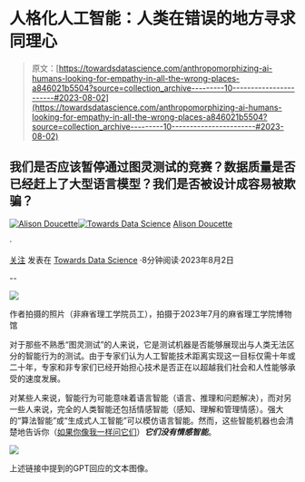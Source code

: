 # 人格化人工智能：人类在错误的地方寻求同理心

> 原文：[https://towardsdatascience.com/anthropomorphizing-ai-humans-looking-for-empathy-in-all-the-wrong-places-a846021b5504?source=collection_archive---------10-----------------------#2023-08-02](https://towardsdatascience.com/anthropomorphizing-ai-humans-looking-for-empathy-in-all-the-wrong-places-a846021b5504?source=collection_archive---------10-----------------------#2023-08-02)

## 我们是否应该暂停通过图灵测试的竞赛？数据质量是否已经赶上了大型语言模型？我们是否被设计成容易被欺骗？

[](https://alison-doucette.medium.com/?source=post_page-----a846021b5504--------------------------------)[![Alison Doucette](../Images/85e017092bd260fb495cc91aca2ed64a.png)](https://alison-doucette.medium.com/?source=post_page-----a846021b5504--------------------------------)[](https://towardsdatascience.com/?source=post_page-----a846021b5504--------------------------------)[![Towards Data Science](../Images/a6ff2676ffcc0c7aad8aaf1d79379785.png)](https://towardsdatascience.com/?source=post_page-----a846021b5504--------------------------------) [Alison Doucette](https://alison-doucette.medium.com/?source=post_page-----a846021b5504--------------------------------)

·

[关注](https://medium.com/m/signin?actionUrl=https%3A%2F%2Fmedium.com%2F_%2Fsubscribe%2Fuser%2F9965a65790c2&operation=register&redirect=https%3A%2F%2Ftowardsdatascience.com%2Fanthropomorphizing-ai-humans-looking-for-empathy-in-all-the-wrong-places-a846021b5504&user=Alison+Doucette&userId=9965a65790c2&source=post_page-9965a65790c2----a846021b5504---------------------post_header-----------) 发表在 [Towards Data Science](https://towardsdatascience.com/?source=post_page-----a846021b5504--------------------------------) ·8分钟阅读·2023年8月2日[](https://medium.com/m/signin?actionUrl=https%3A%2F%2Fmedium.com%2F_%2Fvote%2Ftowards-data-science%2Fa846021b5504&operation=register&redirect=https%3A%2F%2Ftowardsdatascience.com%2Fanthropomorphizing-ai-humans-looking-for-empathy-in-all-the-wrong-places-a846021b5504&user=Alison+Doucette&userId=9965a65790c2&source=-----a846021b5504---------------------clap_footer-----------)

--

[](https://medium.com/m/signin?actionUrl=https%3A%2F%2Fmedium.com%2F_%2Fbookmark%2Fp%2Fa846021b5504&operation=register&redirect=https%3A%2F%2Ftowardsdatascience.com%2Fanthropomorphizing-ai-humans-looking-for-empathy-in-all-the-wrong-places-a846021b5504&source=-----a846021b5504---------------------bookmark_footer-----------)![](../Images/88788a30c994b63f78501728c6f833b3.png)

作者拍摄的照片（非麻省理工学院员工），拍摄于2023年7月的麻省理工学院博物馆

对于那些不熟悉“图灵测试”的人来说，它是测试机器是否能够展现出与人类无法区分的智能行为的测试。由于专家们认为人工智能技术距离实现这一目标仅需十年或二十年，专家和非专家们已经开始担心技术是否正在以超越我们社会和人性能够承受的速度发展。

对某些人来说，智能行为可能意味着语言智能（语言、推理和问题解决），而对另一些人来说，完全的人类智能还包括情感智能（感知、理解和管理情感）。强大的“算法智能”或“生成式人工智能”可以模仿语言智能。然而，这些智能机器也会清楚地告诉你（[如果你像我一样问它们](https://chat.openai.com/share/bd3881d8-9de4-45bd-9efb-43fdb4d6f2da)）***它们没有情感智能***。

![](../Images/1c7fc8d1595547f52a320a795ba2f4e7.png)

上述链接中提到的GPT回应的文本图像。

